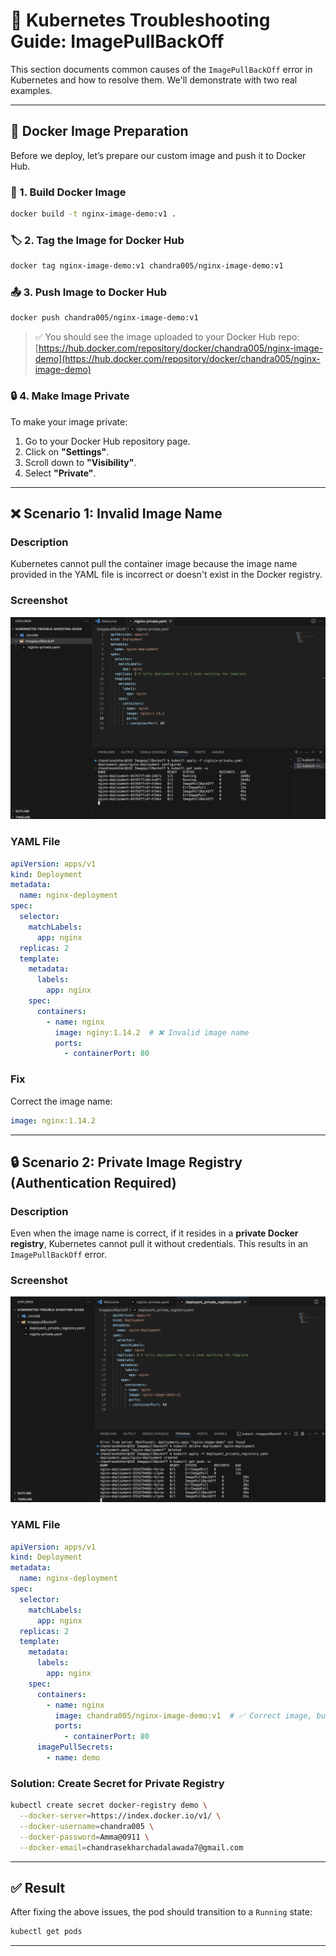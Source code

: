 # 🔧 Kubernetes Troubleshooting Guide: ImagePullBackOff

This section documents common causes of the `ImagePullBackOff` error in Kubernetes and how to resolve them. We'll demonstrate with two real examples.

---

## 🐳 Docker Image Preparation

Before we deploy, let’s prepare our custom image and push it to Docker Hub.

### 🔨 1. Build Docker Image

```bash
docker build -t nginx-image-demo:v1 .
```

### 🏷️ 2. Tag the Image for Docker Hub

```bash
docker tag nginx-image-demo:v1 chandra005/nginx-image-demo:v1
```

### 📤 3. Push Image to Docker Hub

```bash
docker push chandra005/nginx-image-demo:v1
```

> ✅ You should see the image uploaded to your Docker Hub repo:
> [https://hub.docker.com/repository/docker/chandra005/nginx-image-demo](https://hub.docker.com/repository/docker/chandra005/nginx-image-demo)

### 🔒 4. Make Image Private

To make your image private:

1. Go to your Docker Hub repository page.
2. Click on **"Settings"**.
3. Scroll down to **"Visibility"**.
4. Select **"Private"**.

---

## ❌ Scenario 1: Invalid Image Name

### Description

Kubernetes cannot pull the container image because the image name provided in the YAML file is incorrect or doesn't exist in the Docker registry.

### Screenshot

![Invalid Image Name](images/invalidname.png)

### YAML File

```yaml
apiVersion: apps/v1
kind: Deployment
metadata:
  name: nginx-deployment
spec:
  selector:
    matchLabels:
      app: nginx
  replicas: 2
  template:
    metadata:
      labels:
        app: nginx
    spec:
      containers:
        - name: nginx
          image: nginy:1.14.2  # ❌ Invalid image name
          ports:
            - containerPort: 80
```

### Fix

Correct the image name:

```yaml
image: nginx:1.14.2
```

---

## 🔒 Scenario 2: Private Image Registry (Authentication Required)

### Description

Even when the image name is correct, if it resides in a **private Docker registry**, Kubernetes cannot pull it without credentials. This results in an `ImagePullBackOff` error.

### Screenshot

![Private Registry Issue](images/privateregistory.png)

### YAML File

```yaml
apiVersion: apps/v1
kind: Deployment
metadata:
  name: nginx-deployment
spec:
  selector:
    matchLabels:
      app: nginx
  replicas: 2
  template:
    metadata:
      labels:
        app: nginx
    spec:
      containers:
        - name: nginx
          image: chandra005/nginx-image-demo:v1  # ✅ Correct image, but private
          ports:
            - containerPort: 80
      imagePullSecrets:
        - name: demo
```

### Solution: Create Secret for Private Registry

```bash
kubectl create secret docker-registry demo \
  --docker-server=https://index.docker.io/v1/ \
  --docker-username=chandra005 \
  --docker-password=Amma@0911 \
  --docker-email=chandrasekharchadalawada7@gmail.com
```

---

## ✅ Result

After fixing the above issues, the pod should transition to a `Running` state:

```bash
kubectl get pods
```

---


